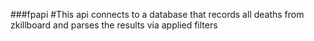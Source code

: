 ###fpapi
#This api connects to a database that records all deaths from zkillboard and parses the results via applied filters